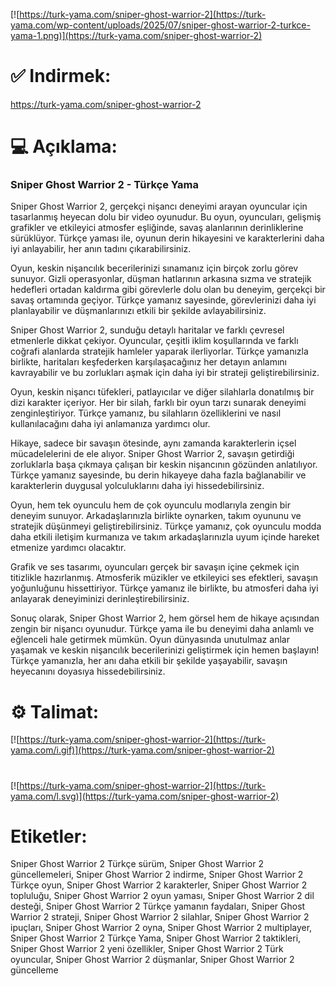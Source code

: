 [![https://turk-yama.com/sniper-ghost-warrior-2](https://turk-yama.com/wp-content/uploads/2025/07/sniper-ghost-warrior-2-turkce-yama-1.png)](https://turk-yama.com/sniper-ghost-warrior-2)
# ✅ Indirmek:
https://turk-yama.com/sniper-ghost-warrior-2
# 💻 Açıklama:
### Sniper Ghost Warrior 2 - Türkçe Yama

Sniper Ghost Warrior 2, gerçekçi nişancı deneyimi arayan oyuncular için tasarlanmış heyecan dolu bir video oyunudur. Bu oyun, oyuncuları, gelişmiş grafikler ve etkileyici atmosfer eşliğinde, savaş alanlarının derinliklerine sürüklüyor. Türkçe yaması ile, oyunun derin hikayesini ve karakterlerini daha iyi anlayabilir, her anın tadını çıkarabilirsiniz.

Oyun, keskin nişancılık becerilerinizi sınamanız için birçok zorlu görev sunuyor. Gizli operasyonlar, düşman hatlarının arkasına sızma ve stratejik hedefleri ortadan kaldırma gibi görevlerle dolu olan bu deneyim, gerçekçi bir savaş ortamında geçiyor. Türkçe yamanız sayesinde, görevlerinizi daha iyi planlayabilir ve düşmanlarınızı etkili bir şekilde avlayabilirsiniz.

Sniper Ghost Warrior 2, sunduğu detaylı haritalar ve farklı çevresel etmenlerle dikkat çekiyor. Oyuncular, çeşitli iklim koşullarında ve farklı coğrafi alanlarda stratejik hamleler yaparak ilerliyorlar. Türkçe yamanızla birlikte, haritaları keşfederken karşılaşacağınız her detayın anlamını kavrayabilir ve bu zorlukları aşmak için daha iyi bir strateji geliştirebilirsiniz.

Oyun, keskin nişancı tüfekleri, patlayıcılar ve diğer silahlarla donatılmış bir dizi karakter içeriyor. Her bir silah, farklı bir oyun tarzı sunarak deneyimi zenginleştiriyor. Türkçe yamanız, bu silahların özelliklerini ve nasıl kullanılacağını daha iyi anlamanıza yardımcı olur.

Hikaye, sadece bir savaşın ötesinde, aynı zamanda karakterlerin içsel mücadelelerini de ele alıyor. Sniper Ghost Warrior 2, savaşın getirdiği zorluklarla başa çıkmaya çalışan bir keskin nişancının gözünden anlatılıyor. Türkçe yamanız sayesinde, bu derin hikayeye daha fazla bağlanabilir ve karakterlerin duygusal yolculuklarını daha iyi hissedebilirsiniz.

Oyun, hem tek oyunculu hem de çok oyunculu modlarıyla zengin bir deneyim sunuyor. Arkadaşlarınızla birlikte oynarken, takım oyununu ve stratejik düşünmeyi geliştirebilirsiniz. Türkçe yamanız, çok oyunculu modda daha etkili iletişim kurmanıza ve takım arkadaşlarınızla uyum içinde hareket etmenize yardımcı olacaktır.

Grafik ve ses tasarımı, oyuncuları gerçek bir savaşın içine çekmek için titizlikle hazırlanmış. Atmosferik müzikler ve etkileyici ses efektleri, savaşın yoğunluğunu hissettiriyor. Türkçe yamanız ile birlikte, bu atmosferi daha iyi anlayarak deneyiminizi derinleştirebilirsiniz.

Sonuç olarak, Sniper Ghost Warrior 2, hem görsel hem de hikaye açısından zengin bir nişancı oyunudur. Türkçe yama ile bu deneyimi daha anlamlı ve eğlenceli hale getirmek mümkün. Oyun dünyasında unutulmaz anlar yaşamak ve keskin nişancılık becerilerinizi geliştirmek için hemen başlayın! Türkçe yamanızla, her anı daha etkili bir şekilde yaşayabilir, savaşın heyecanını doyasıya hissedebilirsiniz.
# ⚙️ Talimat:
[![https://turk-yama.com/sniper-ghost-warrior-2](https://turk-yama.com/i.gif)](https://turk-yama.com/sniper-ghost-warrior-2)
#
[![https://turk-yama.com/sniper-ghost-warrior-2](https://turk-yama.com/l.svg)](https://turk-yama.com/sniper-ghost-warrior-2)
# Etiketler:
Sniper Ghost Warrior 2 Türkçe sürüm, Sniper Ghost Warrior 2 güncellemeleri, Sniper Ghost Warrior 2 indirme, Sniper Ghost Warrior 2 Türkçe oyun, Sniper Ghost Warrior 2 karakterler, Sniper Ghost Warrior 2 topluluğu, Sniper Ghost Warrior 2 oyun yaması, Sniper Ghost Warrior 2 dil desteği, Sniper Ghost Warrior 2 Türkçe yamanın faydaları, Sniper Ghost Warrior 2 strateji, Sniper Ghost Warrior 2 silahlar, Sniper Ghost Warrior 2 ipuçları, Sniper Ghost Warrior 2 oyna, Sniper Ghost Warrior 2 multiplayer, Sniper Ghost Warrior 2 Türkçe Yama, Sniper Ghost Warrior 2 taktikleri, Sniper Ghost Warrior 2 yeni özellikler, Sniper Ghost Warrior 2 Türk oyuncular, Sniper Ghost Warrior 2 düşmanlar, Sniper Ghost Warrior 2 güncelleme


